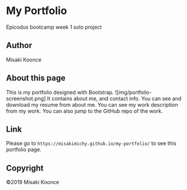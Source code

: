 # My Portfolio

Epicodus bootcamp week 1 solo project


## Author
Misaki Koonce

## About this page
This is my portfolio designed with Bootstrap.
![img/portfolio-screenshot.png]
It contains about me, and contact info. You can see and download my resume from about me. You can see my work description from my work. You can also jump to the GitHub repo of the work.


## Link
Please go to `https://misakimichy.github.io/my-portfolio/` to see this portfolio page.

## Copyright
©2019 Misaki Koonce
